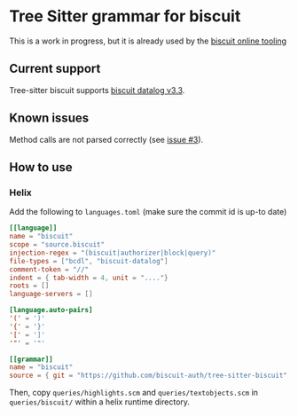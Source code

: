 # Tree Sitter grammar for biscuit

This is a work in progress, but it is already used by the [biscuit online tooling](https://www.biscuitsec.org/docs/tooling/datalog-playground/)

## Current support

Tree-sitter biscuit supports [biscuit datalog v3.3](https://www.biscuitsec.org/blog/biscuit-3-3/).

## Known issues

Method calls are not parsed correctly (see [issue #3](https://github.com/eclipse-biscuit/tree-sitter-biscuit/issues/3)).

## How to use

### Helix

Add the following to `languages.toml` (make sure the commit id is up-to date)

```toml
[[language]]
name = "biscuit"
scope = "source.biscuit"
injection-regex = "(biscuit|authorizer|block|query)"
file-types = ["bcdl", "biscuit-datalog"]
comment-token = "//"
indent = { tab-width = 4, unit = "...."}
roots = []
language-servers = []

[language.auto-pairs]
'(' = ')'
'{' = '}'
'[' = ']'
'"' = '"'

[[grammar]]
name = "biscuit"
source = { git = "https://github.com/biscuit-auth/tree-sitter-biscuit", rev = "91923e75bc93142500349684baec30b9539bdc0b" }
```

Then, copy `queries/highlights.scm` and `queries/textobjects.scm` in `queries/biscuit/` within a helix runtime directory.
